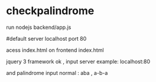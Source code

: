 # checkpalindrome


run nodejs backend/app.js

#default server localhost port 80


acess index.html on frontend index.html

jquery 3 framework ok , input server example: localhost:80

and palindrome input normal : aba , a-b-a

 
